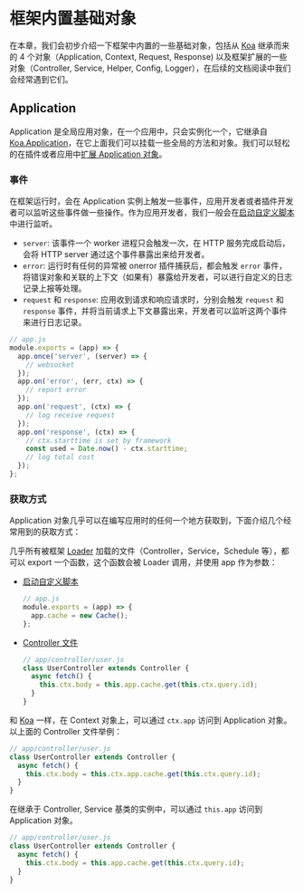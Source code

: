 # 框架内置基础对象

在本章，我们会初步介绍一下框架中内置的一些基础对象，包括从 [Koa](http://koajs.com/) 继承而来的 4 个对象（Application, Context, Request, Response) 以及框架扩展的一些对象（Controller, Service, Helper, Config, Logger），在后续的文档阅读中我们会经常遇到它们。

## Application

Application 是全局应用对象，在一个应用中，只会实例化一个，它继承自 [Koa.Application](http://koajs.com/#application)，在它上面我们可以挂载一些全局的方法和对象。我们可以轻松的在插件或者应用中[扩展 Application 对象](https://www.eggjs.org/zh-CN/basics/extend#Application)。

### 事件

在框架运行时，会在 Application 实例上触发一些事件，应用开发者或者插件开发者可以监听这些事件做一些操作。作为应用开发者，我们一般会在[启动自定义脚本](https://www.eggjs.org/zh-CN/basics/app-start)中进行监听。

- `server`: 该事件一个 worker 进程只会触发一次，在 HTTP 服务完成启动后，会将 HTTP server 通过这个事件暴露出来给开发者。
- `error`: 运行时有任何的异常被 onerror 插件捕获后，都会触发 `error` 事件，将错误对象和关联的上下文（如果有）暴露给开发者，可以进行自定义的日志记录上报等处理。
- `request` 和 `response`: 应用收到请求和响应请求时，分别会触发 `request` 和 `response` 事件，并将当前请求上下文暴露出来，开发者可以监听这两个事件来进行日志记录。

```js
// app.js
module.exports = (app) => {
  app.once('server', (server) => {
    // websocket
  });
  app.on('error', (err, ctx) => {
    // report error
  });
  app.on('request', (ctx) => {
    // log receive request
  });
  app.on('response', (ctx) => {
    // ctx.starttime is set by framework
    const used = Date.now() - ctx.starttime;
    // log total cost
  });
};
```

### 获取方式

Application 对象几乎可以在编写应用时的任何一个地方获取到，下面介绍几个经常用到的获取方式：

几乎所有被框架 [Loader](https://www.eggjs.org/zh-CN/advanced/loader) 加载的文件（Controller，Service，Schedule 等），都可以 export 一个函数，这个函数会被 Loader 调用，并使用 app 作为参数：

- [启动自定义脚本](https://www.eggjs.org/zh-CN/basics/app-start)

  ```js
  // app.js
  module.exports = (app) => {
    app.cache = new Cache();
  };
  ```

- [Controller 文件](https://www.eggjs.org/zh-CN/basics/controller)

  ```js
  // app/controller/user.js
  class UserController extends Controller {
    async fetch() {
      this.ctx.body = this.app.cache.get(this.ctx.query.id);
    }
  }
  ```

和 [Koa](http://koajs.com/) 一样，在 Context 对象上，可以通过 `ctx.app` 访问到 Application 对象。以上面的 Controller 文件举例：

```js
// app/controller/user.js
class UserController extends Controller {
  async fetch() {
    this.ctx.body = this.ctx.app.cache.get(this.ctx.query.id);
  }
}
```

在继承于 Controller, Service 基类的实例中，可以通过 `this.app` 访问到 Application 对象。

```js
// app/controller/user.js
class UserController extends Controller {
  async fetch() {
    this.ctx.body = this.app.cache.get(this.ctx.query.id);
  }
}
```

